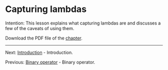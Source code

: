 # Capturing lambdas

Intention: This lesson explains what capturing lambdas are and discusses a few of the caveats of using them.

Download the PDF file of the [chapter](chapter_10.pdf).

<hr>

Next: [Introduction](chapter_11.md "Introduction") - Introduction.

Previous: [Binary operator](chapter_9.md "Binary operator") - Binary operator.
